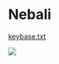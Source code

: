 # Nebali

[keybase.txt](https://nebali.blockaid.fund/keybase.txt)

<a title="Keybase" target="_blank" href="https://keybase.io/nebali">
  <img src="https://badgen.net/keybase/pgp/nebali">
</a>

